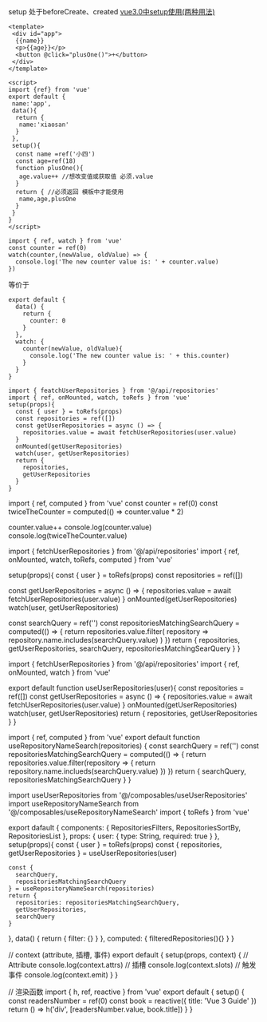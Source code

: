 setup 处于beforeCreate、created
[vue3.0中setup使用(两种用法)](https://www.jb51.net/article/201199.htm)
```
<template>
 <div id="app">
  {{name}}
  <p>{{age}}</p>
  <button @click="plusOne()">+</button>
 </div>
</template>
  
<script>
import {ref} from 'vue'
export default {
 name:'app',
 data(){
  return {
   name:'xiaosan'
  }
 },
 setup(){
  const name =ref('小四')
  const age=ref(18)
  function plusOne(){
   age.value++ //想改变值或获取值 必须.value
  }
  return { //必须返回 模板中才能使用
   name,age,plusOne
  }
 }
}
</script>
```


```
import { ref, watch } from 'vue'
const counter = ref(0)
watch(counter,(newValue, oldValue) => {
  console.log('The new counter value is: ' + counter.value)
})
```
等价于
```
export default {
  data() {
    return {
      counter: 0
    }
  },
  watch: {
    counter(newValue, oldValue){
      console.log('The new counter value is: ' + this.counter)
    }
  }
}
```


```
import { featchUserRepositories } from '@/api/repositories'
import { ref, onMounted, watch, toRefs } from 'vue'
setup(props){
  const { user } = toRefs(props)
  const repositories = ref([])
  const getUserRepositories = async () => {
    repositories.value = await fetchUserRepositories(user.value)
  }
  onMounted(getUserRepositories)
  watch(user, getUserRepositories)
  return {
    repositories,
    getUserRepositories
  }
}

```

import { ref, computed } from 'vue'
const counter = ref(0)
const twiceTheCounter = computed(() => counter.value * 2)

counter.value++
console.log(counter.value)
console.log(twiceTheCounter.value)





import { fetchUserRepositories } from '@/api/repositories'
import { ref, onMounted, watch, toRefs, computed } from 'vue'

setup(props){
  const { user } = toRefs(props)
  const repositories = ref([])

  const getUserRepositories = async () => {
    repositories.value = await fetchUserRepositories(user.value)
  }
  onMounted(getUserRepositories)
  watch(user, getUserRepositories)

  const searchQuery = ref('')
  const repositoriesMatchingSearchQuery = computed(() => {
    return repositories.value.filter(
      repository => repository.name.includes(searchQuery.value)
    )
  })
  return {
    repositories,
    getUserRepositories,
    searchQuery,
    repositoriesMatchingSearQuery
  }
}







import { fetchUserRepositories } from '@/api/repositories'
import { ref, onMounted, watch } from 'vue'

export default function useUserRepositories(user){
  const repositories = ref([])
  const getUserRepositories = async () => {
    repositories.value = await fetchUserRepositories(user.value)
  }
  onMounted(getUserRepositories)
  watch(user, getUserRepositories)
  return {
    repositories,
    getUserRepositories
  }
}


import { ref, computed } from 'vue'
export default function useRepositoryNameSearch(repositories) {
  const searchQuery = ref('')
  const repositoriesMatchingSearchQuery = computed(() => {
    return repositories.value.filter(repository => {
      return repository.name.inclueds(searchQuery.value)
    })
  })
  return {
    searchQuery,
    repositoriesMatchingSearchQuery
  }
}


import useUserRepositories from '@/composables/useUserRepositories'
import useRepositoryNameSearch from '@/composables/useRepositoryNameSearch'
import { toRefs } from 'vue'

export dafault {
  components: {
    RepositoriesFilters,
    RepositoriesSortBy,
    RepositoriesList
  },
  props: {
    user: {
      type: String,
      required: true
    }
  },
  setup(props){
    const { user } = toRefs(props)
    const { repositories, getUserRepositories } = useUserRepositories(user)

    const {
      searchQuery,
      repositoriesMatchingSearchQuery
    } = useRepositoryNameSearch(repositories)
    return {
      repositories: repositoriesMatchingSearchQuery,
      getUserRepositories,
      searchQuery
    }
  },
  data() {
    return {
      filter: {}
    }
  },
  computed: {
    filteredRepositories(){}
  }
}



// context (attribute, 插槽, 事件)
export default {
  setup(props, context) {
    // Attribute
    console.log(context.attrs)
    // 插槽
    console.log(context.slots)
    // 触发事件
    console.log(context.emit)
  }
}


// 渲染函数
import { h, ref, reactive } from 'vue'
export default {
  setup() {
    const readersNumber = ref(0)
    const book = reactive({ title: 'Vue 3 Guide' })
    return () => h('div', [readersNumber.value, book.title])
  }
}



<template>
  <MyMarker />
</template>
<script>
  import { provide } from 'vue'
  import MyMarker from './MyMarker.vue'

  export default {
    components: {
      MyMarker
    },
    setup(){
      provide('location','North Pole')
      provide('getlocation', {
        longitude: 90,
        latitude: 135
      })
    }
  }
</script>


<script>
import { inject } from 'vue'
export default {
  setup() {
    const userLocation = inject('location', 'The Universe')
    const userGeolocation = inject('geolocation')
    return {
      userLocation,
      userGeoLocation
    }
  }
}
</script>